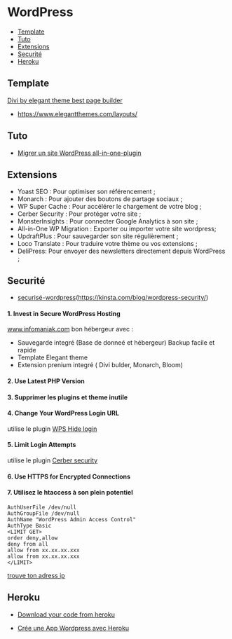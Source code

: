 # WordPress

- [Template](#template)
- [Tuto](#tuto)
- [Extensions](#extensions)
- [Securité](#securité)
- [Heroku](#heroku)

## Template
[Divi by elegant theme best page builder](https://www.elegantthemes.com/)
- https://www.elegantthemes.com/layouts/


## Tuto
- [Migrer un site WordPress all-in-one-plugin](https://www.creaweb2b.com/migrer-site-wordpress-all-in-one-wp-migration/)

## Extensions
- Yoast SEO : Pour optimiser son référencement ;
- Monarch : Pour ajouter des boutons de partage sociaux ;
- WP Super Cache : Pour accélérer le chargement de votre blog ;
- Cerber Security : Pour protéger votre site ;
- MonsterInsights : Pour connecter Google Analytics à son site ;
- All-in-One WP Migration : Exporter ou importer votre site wordpress;  
- UpdraftPlus : Pour sauvegarder son site régulièrement ;
- Loco Translate : Pour traduire votre thème ou vos extensions ;
- DeliPress: Pour envoyer des newsletters directement depuis WordPress ;


## Securité
- [securisé-wordpress](https://www.hostinger.fr/tutoriels/securiser-wordpress/)(https://kinsta.com/blog/wordpress-security/)

#### 1. Invest in Secure WordPress Hosting
www.infomaniak.com bon hébergeur avec : 
- Sauvegarde integré (Base de donneé et hébergeur) Backup facile et rapide
- Template Elegant theme
- Extension prenium integré ( Divi bulder, Monarch, Bloom)
#### 2. Use Latest PHP Version
#### 3. Supprimer les plugins et theme inutile
#### 4. Change Your WordPress Login URL
utilise le plugin [WPS Hide login](https://wordpress.org/plugins/wps-hide-login/)
#### 5. Limit Login Attempts
utilise le plugin [Cerber security](https://wordpress.org/plugins/wp-cerber/)
#### 6. Use HTTPS for Encrypted Connections
#### 7. Utilisez le htaccess à son plein potentiel
```
AuthUserFile /dev/null
AuthGroupFile /dev/null
AuthName "WordPress Admin Access Control"
AuthType Basic
<LIMIT GET>
order deny,allow
deny from all
allow from xx.xx.xx.xxx
allow from xx.xx.xx.xxx
</LIMIT>
```
[trouve ton adress ip](https://www.whatismyip.com/) 


## Heroku
- [Download your code from heroku](https://help.heroku.com/FZDDCBLB/how-can-i-download-my-code-from-heroku)

- [Crée une App Wordpress avec Heroku](https://dashboard.heroku.com/new?button-url=http%3A%2F%2Ftechnomile.github.io%2Fwordpress%2Fsetup.html&template=https%3A%2F%2Fgithub.com%2Ftechnomile%2FHeroku-WordPress)


